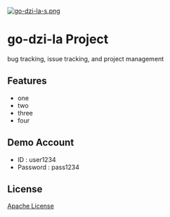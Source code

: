 [![go-dzi-la-s.png](https://i.postimg.cc/pXbCsHHF/go-dzi-la-s.png)](https://postimg.cc/7b9SLjbH)

# go-dzi-la Project
bug tracking, issue tracking, and project management

## Features
- one
- two
- three
- four

## Demo Account
- ID : user1234
- Password : pass1234

## License
[Apache License](LICENSE)
